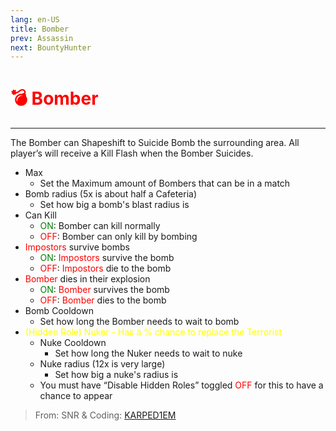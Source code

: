 ```yaml
---
lang: en-US
title: Bomber
prev: Assassin
next: BountyHunter
---
```


# <font color=red>💣 Bomber</font> <Badge text="Killing" type="tip" vertical="middle"/>
---

The Bomber can Shapeshift to Suicide Bomb the surrounding area. All player’s will receive a Kill Flash when the Bomber Suicides.
* Max
  * Set the Maximum amount of Bombers that can be in a match
* Bomb radius (5x is about half a Cafeteria)
  * Set how big a bomb's blast radius is
* Can Kill
  * <font color=green>ON</font>: Bomber can kill normally
  * <font color=red>OFF</font>: Bomber can only kill by bombing
* <font color=red>Impostors</font> survive bombs
  * <font color=green>ON</font>: <font color=red>Impostors</font> survive the bomb
  * <font color=red>OFF</font>: <font color=red>Impostors</font> die to the bomb
* <font color=red>Bomber</font> dies in their explosion
  * <font color=green>ON</font>: <font color=red>Bomber</font> survives the bomb
  * <font color=red>OFF</font>: <font color=red>Bomber</font> dies to the bomb
* Bomb Cooldown
  * Set how long the Bomber needs to wait to bomb
* <font color=yellow>(Hidden Role) Nuker - Has a % chance to replace the Terrorist</font>
  * Nuke Cooldown
    * Set how long the Nuker needs to wait to nuke
  * Nuke radius (12x is very large)
    * Set how big a nuke's radius is
  * You must have “Disable Hidden Roles” toggled <font color=red>OFF</font> for this to have a chance to appear

> From: SNR & Coding: [KARPED1EM](https://github.com/KARPED1EM)